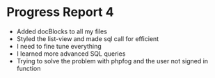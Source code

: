 Progress Report 4
================
- Added docBlocks to all my files
- Styled the list-view and made sql call for efficient 
- I need to fine tune everything
- I learned more advanced SQL queries
- Trying to solve the problem with phpfog and the user not signed in function

